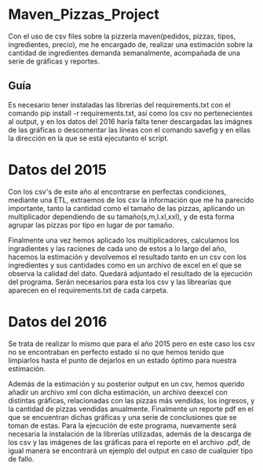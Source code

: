 # Maven_Pizzas_Project
Con el uso de csv files sobre la pizzería maven(pedidos, pizzas, tipos, ingredientes, precio),  me he encargado de, realizar una estimación sobre la cantidad de ingredientes demanda semanalmente, acompañada de una serie de gráficas y reportes.

## Guía

Es necesario tener instaladas las librerías del requirements.txt con el comando pip install -r requirements.txt, así como los csv no pertenecientes al output, y en los datos del 2016 haría falta tener descargadas las imágnes de las gráficas o descomentar las líneas con el comando savefig y en ellas la dirección en la que se está ejecutanto el script.

# Datos del 2015
Con los csv's de este año al encontrarse en perfectas condiciones, mediante una ETL, extraemos de los csv la información que me ha parecido importante, tanto la cantidad como el tamaño de las pizzas, aplicando un multiplicador dependiendo de su tamaño(s,m,l.xl,xxl), y de esta forma agrupar las pizzas por tipo en lugar de por tamaño.

Finalmente una vez hemos aplicado los multiplicadores, calculamos los ingradientes y las raciones de cada uno de estos a lo largo del año, hacemos la estimación y devolvemos el resultado tanto en un csv con los ingredientes y sus cantidades como en un archivo de excel en el que se observa la calidad del dato. Quedará adjuntado el resultado de la ejecución del programa. Serán necesarios para esta los csv y las librearías que aparecen en el requirements.txt de cada carpeta.


# Datos del 2016

Se trata de realizar lo mismo que para el año 2015 pero en este caso los csv no se encontraban en perfecto estado si no que hemos tenido que limpiarlos hasta el punto de dejarlos en un estado óptimo para nuestra estimación.

Además de la estimación y su posterior output en un csv, hemos querido añadir un archivo xml con dicha estimación, un archivo deexcel con distintas gráficas, relacionadas con las pizzas más vendidas, los ingresos, y la cantidad de pizzas vendidas anualmente. Finalmente un reporte pdf en el que se encuentran dichas gráficas y una serie de conclusiones que se toman de estas. Para la ejecución de este programa, nuevamente será necesaria la instalación de la librerías utilizadas, además de la descarga de los csv y las imágenes de las gráficas para el reporte en el archivo .pdf, de igual manera se encontrará un ejemplo del output en caso de cualquier tipo de fallo.
